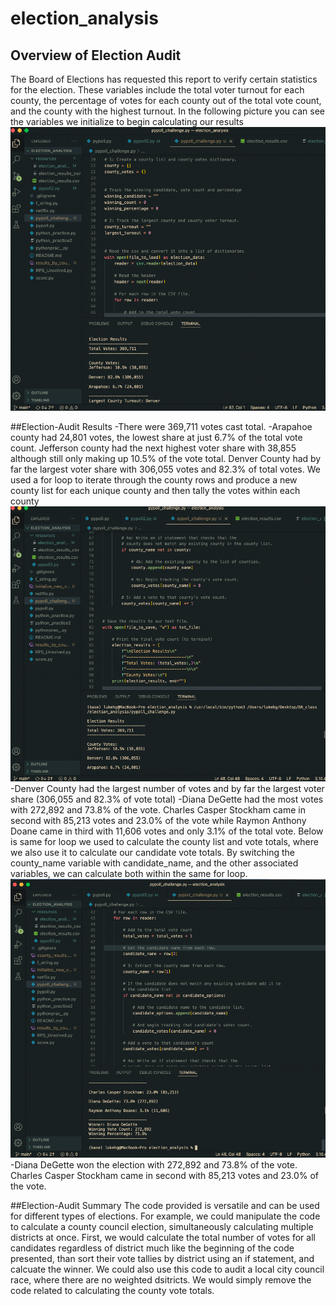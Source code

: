 # election_analysis

## Overview of Election Audit
The Board of Elections has requested this report to verify certain statistics for the election. These variables include the total voter turnout for each county, the percentage of votes for each county out of the total vote count, and the county with the highest turnout. In the following picture you can see the variables we initialize to begin calculating our results
![Initializing New Variables](https://github.com/lgconsult/election_analysis/blob/main/initialize_new_variables.png)

##Election-Audit Results
  -There were 369,711 votes cast total.
  -Arapahoe county had 24,801 votes, the lowest share at just 6.7% of the total vote count. Jefferson county had the next highest voter share with 38,855 although still only making up 10.5% of the vote total. Denver County had by far the largest voter share with 306,055 votes and 82.3% of total votes. We used a for loop to iterate through the county rows and produce a new county list for each unique county and then tally the votes within each county
![Printing the Electon Results by County](https://github.com/lgconsult/election_analysis/blob/main/county_results.png)
  -Denver County had the largest number of votes and by far the largest voter share (306,055 and 82.3% of vote total)
  -Diana DeGette had the most votes with 272,892 and 73.8% of the vote. Charles Casper Stockham came in second with 85,213 votes and 23.0% of the vote while Raymon Anthony Doane came in third with 11,606 votes and only 3.1% of the total vote. Below is same for loop we used to calculate the county list and vote totals, where we also use it to calculate our candidate vote totals. By switching the county_name variable with candidate_name, and the other associated variables, we can calculate both within the same for loop.
  ![Candidate Vote Totals and Calculation](https://github.com/lgconsult/election_analysis/blob/main/candidate_results.png)
  -Diana DeGette won the election with 272,892 and 73.8% of the vote. Charles Casper Stockham came in second with 85,213 votes and 23.0% of the vote.

##Election-Audit Summary
The code provided is versatile and can be used for different types of elections. For example, we could manipulate the code to calculate a county council election, simultaneously calculating multiple districts at once. First, we would calculate the total number of votes for all candidates regardless of district much like the beginning of the code presented, than sort their vote tallies by district using an if statement, and calcuate the winner. We could also use this code to audit a local city council race, where there are no weighted dsitricts. We would simply remove the code related to calculating the county vote totals.
